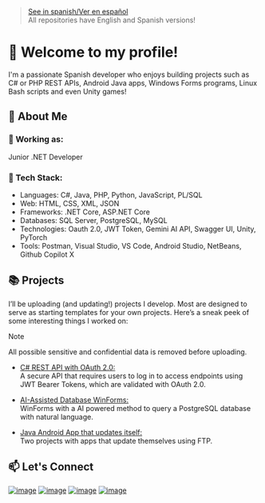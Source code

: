 > [See in spanish/Ver en español](https://github.com/LuisMiSanVe/LuisMiSanVe/blob/main/README.es.md)\
> All repositories have English and Spanish versions!
# 👋 Welcome to my profile!
I'm a passionate Spanish developer who enjoys building projects such as C# or PHP REST APIs, Android Java apps, Windows Forms programs, Linux Bash scripts and even Unity games!
## 🚀 About Me
### 💼 Working as:
Junior .NET Developer
### 🔧 Tech Stack:
- Languages: C#, Java, PHP, Python, JavaScript, PL/SQL
- Web: HTML, CSS, XML, JSON
- Frameworks: .NET Core, ASP.NET Core
- Databases: SQL Server, PostgreSQL, MySQL
- Technologies: Oauth 2.0, JWT Token, Gemini AI API, Swagger UI, Unity, PyTorch
- Tools: Postman, Visual Studio, VS Code, Android Studio, NetBeans, Github Copilot X
## 📚 Projects
I’ll be uploading (and updating!) projects I develop. Most are designed to serve as starting templates for your own projects. Here’s a sneak peek of some interesting things I worked on:
> [!NOTE]
> All possible sensitive and confidential data is removed before uploading.
- [C# REST API with OAuth 2.0:](https://github.com/LuisMiSanVe/OAuth_API)\
  A secure API that requires users to log in to access endpoints using JWT Bearer Tokens, which are validated with OAuth 2.0.

- [AI-Assisted Database WinForms:](https://github.com/LuisMiSanVe/GeminiPostSQL)\
  WinForms with a AI powered method to query a PostgreSQL database with natural language.

- [Java Android App that updates itself:](https://github.com/LuisMiSanVe/AutoUpdaterAndroid)\
  Two projects with apps that update themselves using FTP.

## 📫 Let's Connect
[![image](https://img.shields.io/badge/LinkedIn-0077B5?style=for-the-badge&logo=linkedin&logoColor=white)](https://www.linkedin.com/in/luis-miguel-s%C3%A1nchez-967024326/)
[![image](https://img.shields.io/badge/StackExchange-1E5397?&style=for-the-badge&logo=StackExchange&logoColor=white)](https://stackexchange.com/users/25822412/luis-miguel-sánchez?tab=accounts)
[![image](https://img.shields.io/badge/linktree-1de9b6?style=for-the-badge&logo=linktree&logoColor=white)](https://linktr.ee/luismiguelsanchez)
[![image](https://img.shields.io/badge/Itch-%23FF0B34.svg?style=for-the-badge&logo=Itch.io&logoColor=white)](https://kommagames.itch.io/)
